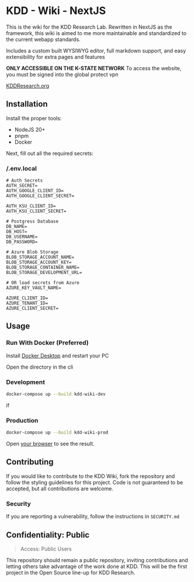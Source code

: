 # KDD - Wiki - NextJS

This is the wiki for the KDD Research Lab. Rewritten in NextJS as the
framework, this wiki is aimed to me more maintainable and standardized
to the current webapp standards.

Includes a custom built WYSIWYG editor, full markdown support, and easy
extensibility for extra pages and features

**ONLY ACCESSIBLE ON THE K-STATE NETWORK**
To access the website, you must be signed into the global protect vpn

[KDDResearch.org](https://kdd-wiki-website.azurewebsites.net/)

## Installation

Install the proper tools:
- NodeJS 20+
- pnpm
- Docker

Next, fill out all the required secrets:

### /.env.local
```env
# Auth Secrets
AUTH_SECRET=
AUTH_GOOGLE_CLIENT_ID=
AUTH_GOOGLE_CLIENT_SECRET=

AUTH_KSU_CLIENT_ID=
AUTH_KSU_CLIENT_SECRET=

# Postgress Database
DB_NAME=
DB_HOST=
DB_USERNAME=
DB_PASSWORD=

# Azure Blob Storage
BLOB_STORAGE_ACCOUNT_NAME=
BLOB_STORAGE_ACCOUNT_KEY=
BLOB_STORAGE_CONTAINER_NAME=
BLOB_STORAGE_DEVELOPMENT_URL=

# OR load secrets from Azure
AZURE_KEY_VAULT_NAME=

AZURE_CLIENT_ID=
AZURE_TENANT_ID=
AZURE_CLIENT_SECRET=
```

## Usage

### Run With Docker (Preferred)

Install [Docker Desktop](https://docs.docker.com/desktop/install/windows-install/)
and restart your PC

Open the directory in the cli

### Development
```bash
docker-compose up --build kdd-wiki-dev
```

if 

### Production
```bash
docker-compose up --build kdd-wiki-prod
```

Open [your browser](http://localhost:3000) to see the result.

## Contributing

If you would like to contribute to the KDD Wiki, fork the repository and follow
the styling guidelines for this project. Code is not guaranteed to be
accepted, but all contributions are welcome.

### Security

If you are reporting a vulnerability, follow the instructions in `SECURITY.md`

## Confidentiality: Public

> Access: Public Users

This repository should remain a public repository, inviting contributions and
letting others take advantage of the work done at KDD. This will be the first
project in the Open Source line-up for KDD Research.